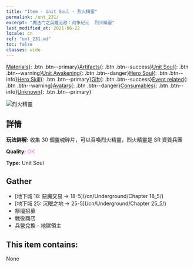 ```yaml
---
title: "Item - Unit Soul - 烈火精靈"
permalink: /unt_231/
excerpt: "魔法门之英雄无敌：战争纪元  烈火精靈"
last_modified_at: 2021-06-22
locale: cn
ref: "unt_231.md"
toc: false
classes: wide
---
```

 [Materials](/ItemsCN/){: .btn .btn--primary}[Artifacts](/ItemsCN/Artifacts/){: .btn .btn--success}[Unit Soul](/ItemsCN/UnitSoul/){: .btn .btn--warning}[Unit Awakening](/ItemsCN/UnitAwakening/){: .btn .btn--danger}[Hero Soul](/ItemsCN/HeroSoul/){: .btn .btn--info}[Hero Skill](/ItemsCN/HeroSkill/){: .btn .btn--primary}[Gift](/ItemsCN/Gift/){: .btn .btn--success}[Event related](/ItemsCN/Events/){: .btn .btn--warning}[Avatars](/ItemsCN/Avatars/){: .btn .btn--danger}[Consumables](/ItemsCN/Consumables/){: .btn .btn--info}[Unknown](/ItemsCN/Unknown/){: .btn .btn--primary}

 ![烈火精靈](/images/u/ti_liehuojingling.jpg)

## 詳情
 **玩法詳解:** 收集 30 個靈魂碎片，可以召喚烈火精靈，烈火精靈是 SR 資質兵團

 **Quality:** <span style="color: #DA70D6">OK</span>

 **Type:** Unit Soul

## Gather

*    [地下城 18: 惡魔交易 -> 18-5](/cn/Underground/Chapter 18_5/) 
*    [地下城 25: 沉眠之地 -> 25-5](/cn/Underground/Chapter 25_5/) 
*    祭壇招募 
*    戰役商店 
*    兵營兌換 - 地獄領主 

## This item contains:

  None

